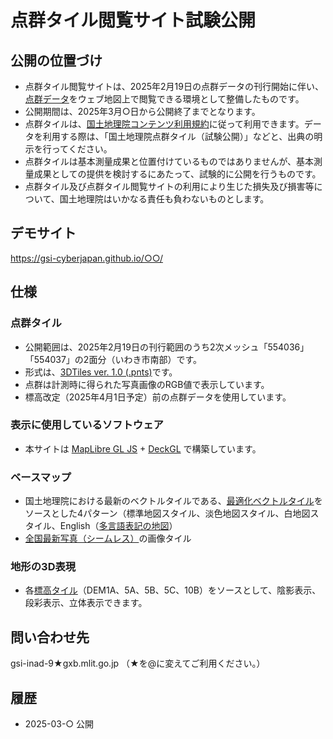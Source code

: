 # 点群タイル閲覧サイト試験公開

## 公開の位置づけ
* 点群タイル閲覧サイトは、2025年2月19日の点群データの刊行開始に伴い、[点群データ](https://www.gsi.go.jp/gazochosa/tengun.html)をウェブ地図上で閲覧できる環境として整備したものです。
* 公開期間は、2025年3月○日から公開終了までとなります。
* 点群タイルは、[国土地理院コンテンツ利用規約](https://www.gsi.go.jp/kikakuchousei/kikakuchousei40182.html)に従って利用できます。データを利用する際は、「国土地理院点群タイル（試験公開）」などと、出典の明示を行ってください。
* 点群タイルは基本測量成果と位置付けているものではありませんが、基本測量成果としての提供を検討するにあたって、試験的に公開を行うものです。
* 点群タイル及び点群タイル閲覧サイトの利用により生じた損失及び損害等について、国土地理院はいかなる責任も負わないものとします。

## デモサイト
https://gsi-cyberjapan.github.io/○○/

## 仕様

### 点群タイル
* 公開範囲は、2025年2月19日の刊行範囲のうち2次メッシュ「554036」「554037」の2面分（いわき市南部）です。
* 形式は、[3DTiles ver. 1.0 (.pnts)](https://www.ogc.org/publications/standard/3dtiles/)です。
* 点群は計測時に得られた写真画像のRGB値で表示しています。
* 標高改定（2025年4月1日予定）前の点群データを使用しています。

### 表示に使用しているソフトウェア
* 本サイトは [MapLibre GL JS](https://maplibre.org/maplibre-gl-js/docs/) + [DeckGL](https://deck.gl/) で構築しています。

### ベースマップ
* 国土地理院における最新のベクトルタイルである、[最適化ベクトルタイル](https://github.com/gsi-cyberjapan/optimal_bvmap)をソースとした4パターン（標準地図スタイル、淡色地図スタイル、白地図スタイル、English（[多言語表記の地図](https://www.gsi.go.jp/kihonjohochousa/multilingual.html)）
* [全国最新写真（シームレス）](https://maps.gsi.go.jp/development/ichiran.html#seamlessphoto)の画像タイル

### 地形の3D表現
* 各[標高タイル](https://maps.gsi.go.jp/development/ichiran.html#dem)（DEM1A、5A、5B、5C、10B）をソースとして、陰影表示、段彩表示、立体表示できます。

## 問い合わせ先
gsi-inad-9★gxb.mlit.go.jp （★を@に変えてご利用ください。）

## 履歴
- 2025-03-○ 公開


